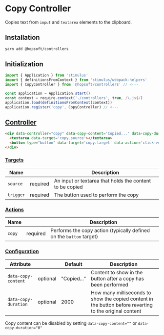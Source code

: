 # Copy Controller

Copies text from `input` and `textarea` elements to the clipboard.

## Installation

```sh
yarn add @hopsoft/controllers
```

## Initialization

```js
import { Application } from 'stimulus'
import { definitionsFromContext } from 'stimulus/webpack-helpers'
import { CopyController } from '@hopsoft/controllers' // <---

const application = Application.start()
const context = require.context('./controllers', true, /\.js$/)
application.load(definitionsFromContext(context))
application.register('copy', CopyController) // <---
```

## [Controller](https://stimulusjs.org/reference/controllers)

```html
<div data-controller="copy" data-copy-content='Copied...' data-copy-duration='1'>
  <textarea data-target='copy.source'></textarea>
  <button type="button" data-target='copy.target' data-action='click->copy#copy'>Copy</button>
</div>
```

### [Targets](https://stimulusjs.org/reference/targets)

| Name      |          | Description                                              |
| --------- | -------- | -------------------------------------------------------- |
| `source`  | required | An input or textarea that holds the content to be copied |
| `trigger` | required | The button used to perform the copy                      |


### [Actions](https://stimulusjs.org/reference/actions)

| Name     |          | Description                                                         |
| -------- | -------- | ------------------------------------------------------------------- |
| `copy`   | required | Performs the copy action (typically defined on the `button` target) |


### [Configuration](https://stimulusjs.org/handbook/managing-state)

| Attribute             |          | Default     | Description                                                                                             |
| --------------------- | -------- | ----------- | ------------------------------------------------------------------------------------------------------- |
| `data-copy-content`   | optional | "Copied..." | Content to show in the button after a copy has been performed                                           |
| `data-copy-duration`  | optional | 2000        | How many milliseconds to show the copied content in the button before reverting to the original content |

Copy content can be disabled by setting `data-copy-content=""` or `data-copy-duration="0"`
